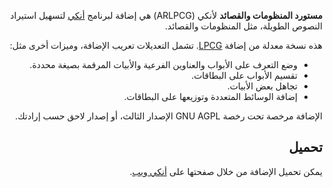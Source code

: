 <div dir="rtl">

**مستورد المنظومات والقصائد** لأنكي (ARLPCG) هي إضافة لبرنامج [أنكي][]
لتسهيل استيراد النصوص الطويلة، مثل المنظومات والقصائد.

هذه نسخة معدلة من إضافة [LPCG][]. تشمل التعديلات تعريب الإضافة،
وميزات أخرى مثل:
- وضع التعرف على الأبواب والعناوين الفرعية والأبيات المرقمة بصيغة محددة.
- تقسيم الأبواب على البطاقات.
- تجاهل بعض الأبيات.
- إضافة الوسائط المتعددة وتوزيعها على البطاقات.

الإضافة مرخصة تحت رخصة GNU AGPL الإصدار الثالث،
أو إصدار لاحق حسب إرادتك.

## تحميل

يمكن تحميل الإضافة من خلال صفحتها على [أنكي ويب](https://ankiweb.net/shared/info/1642554134).

[أنكي]: https://apps.ankiweb.net
[LPCG]: https://ankiweb.net/shared/info/2084557901

</div>
